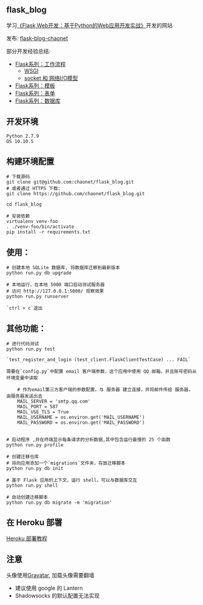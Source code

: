 ## flask_blog
学习[《Flask Web开发：基于Python的Web应用开发实战》](http://book.douban.com/subject/26274202/)开发的网站

发布: [flask-blog-chaonet](https://flask-blog-chaonet.herokuapp.com/)

部分开发经验总结:

- [Flask系列：工作流程](http://www.jianshu.com/p/8677d18de601)
  - [WSGI](http://www.jianshu.com/p/34ee01d85b0a)
  - [socket 和 网络I/O模型](http://www.jianshu.com/p/7ac69db65a0e)
- [Flask系列：模板](http://www.jianshu.com/p/2e391908bc35)
- [Flask系列：表单](http://www.jianshu.com/p/3b8d0d961fd3)
- [Flask系列：数据库](http://www.jianshu.com/p/0c88017f9b46)

## 开发环境

```
Python 2.7.9
OS 10.10.5
```

## 构建环境配置

```
# 下载源码
git clone git@github.com:chaonet/flask_blog.git
# 或者通过 HTTPS 下载:
git clone https://github.com/chaonet/flask_blog.git

cd flask_blog

# 安装依赖
virtualenv venv-foo
. ./venv-foo/bin/activate
pip install -r requirements.txt
```
## 使用：
```
# 创建本地 SQLite 数据库, 将数据库迁移到最新版本
python run.py db upgrade

# 本地运行，在本地 5000 端口启动测试服务器
# 访问 http://127.0.0.1:5000/ 观察效果
python run.py runserver

`ctrl + c`退出
```
## 其他功能：
```
# 进行代码测试
python run.py test

`test_register_and_login (test_client.FlaskClientTestCase) ... FAIL`

需要在`config.py`中配置 email 客户端参数，这个应用中使用 QQ 邮箱，并且账号密码从环境变量中读取

    # 作为email第三方客户端的参数配置，与 服务器 建立连接，并将邮件传给 服务器，由服务器发送出去
    MAIL_SERVER = 'smtp.qq.com' 
    MAIL_PORT = 587
    MAIL_USE_TLS = True
    MAIL_USERNAME = os.environ.get('MAIL_USERNAME')
    MAIL_PASSWORD = os.environ.get('MAIL_PASSWORD')


# 启动程序 ,并在终端显示每条请求的分析数据,其中包含运行最慢的 25 个函数
python run.py profile

# 创建迁移仓库
# 将向应用添加一个`migrations`文件夹，存放迁移脚本
python run.py db init

# 基于 Flask 应用的上下文，运行 shell，可以与数据库交互
python run.py shell

# 自动创建迁移脚本
python run.py db migrate -m 'migration' 
```

## 在 Heroku 部署

[Heroku 部署教程](http://www.jianshu.com/p/7bc34e56fa39)

## 注意

头像使用[Gravatar](http://gravatar.com/), 加载头像需要翻墙

- 建议使用 google 的 Lantern
- Shadowsocks 的默认配置无法实现
